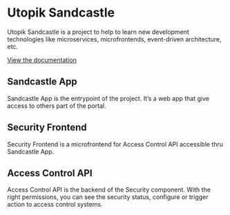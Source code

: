# Utopik Sandcastle
Utopik Sandcastle is a project to help to learn new development technologies like microservices, microfrontends, event-driven architecture, etc.

[View the documentation](https://utopiksandcastle.github.io/)

## Sandcastle App
Sandcastle App is the entrypoint of the project. It’s a web app that give access to others part of the portal.

## Security Frontend
Security Frontend is a microfrontend for Access Control API accessible thru Sandcastle App.

## Access Control API
Access Control API is the backend of the Security component. With the right permissions, you can see the security status, configure or trigger action to access control systems.
